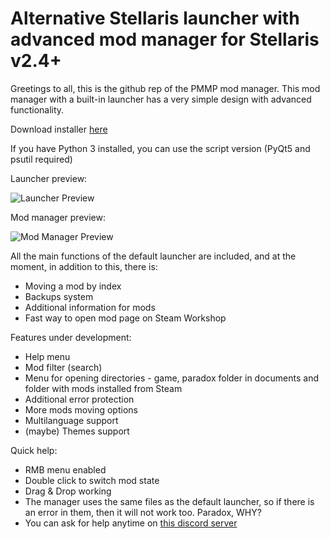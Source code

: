 # Alternative Stellaris launcher with advanced mod manager for Stellaris v2.4+
Greetings to all, this is the github rep of the PMMP mod manager.
This mod manager with a built-in launcher has a very simple design with advanced functionality.
 
Download installer [here](https://github.com/pacas/Stellaris_PMMP/releases)
 
If you have Python 3 installed, you can use the script version (PyQt5 and psutil required)

Launcher preview: 
 
![Launcher Preview](https://i.imgur.com/8ABNY4B.png)
 
Mod manager preview: 
 
![Mod Manager Preview](https://i.imgur.com/Lm1LSjw.png)
 
All the main functions of the default launcher are included, and at the moment, in addition to this, there is:
* Moving a mod by index
* Backups system
* Additional information for mods
* Fast way to open mod page on Steam Workshop

Features under development:
* Help menu
* Mod filter (search)
* Menu for opening directories - game, paradox folder in documents and folder with mods installed from Steam
* Additional error protection
* More mods moving options
* Multilanguage support
* (maybe) Themes support


Quick help:
- RMB menu enabled
- Double click to switch mod state
- Drag & Drop working
- The manager uses the same files as the default launcher, so if there is an error in them, then it will not work too. Paradox, WHY?
- You can ask for help anytime on [this discord server](https://discord.gg/9JqvFrF)
